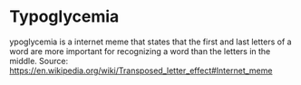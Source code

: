 # Typoglycemia
 ypoglycemia is a internet meme that states that the first and last letters of a word are more important for recognizing a word than the letters in the middle. Source: https://en.wikipedia.org/wiki/Transposed_letter_effect#Internet_meme
